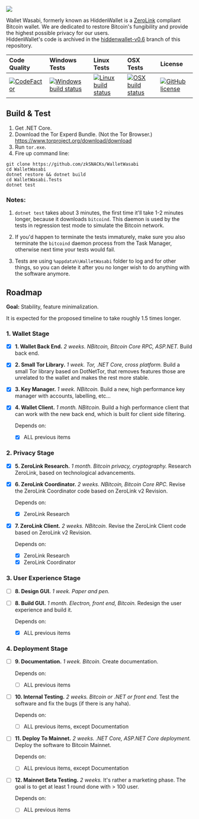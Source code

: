 ![](https://i.imgur.com/4GO7nnY.png)

Wallet Wasabi, formerly known as HiddenWallet is a [ZeroLink](https://github.com/nopara73/ZeroLink) compliant Bitcoin wallet. We are dedicated to restore Bitcoin's fungibility and provide the highest possible privacy for our users.  
HiddenWallet's code is archived in the [hiddenwallet-v0.6](https://github.com/zkSNACKs/WalletWasabi/tree/hiddenwallet-v0.6) branch of this repository.

| Code Quality | Windows Tests | Linux Tests | OSX Tests | License |
| :----| :---- | :------ | :------| :------ |
| [![CodeFactor][9]][10] | [![Windows build status][1]][2] | [![Linux build status][3]][4] | [![OSX build status][5]][6] |[![GitHub license][7]][8] |

[1]: https://ci.appveyor.com/api/projects/status/70j293muovayg516?svg=true
[2]: https://ci.appveyor.com/project/zkSNACKs/walletwasabi
[3]: https://travis-matrix-badges.herokuapp.com/repos/zkSNACKs/WalletWasabi/branches/master/1
[4]: https://travis-ci.org/zkSNACKs/WalletWasabi
[5]: https://travis-matrix-badges.herokuapp.com/repos/zkSNACKs/WalletWasabi/branches/master/2
[6]: https://travis-ci.org/zkSNACKs/WalletWasabi
[7]: https://img.shields.io/github/license/zkSNACKs/WalletWasabi.svg
[8]: https://github.com/zkSNACKs/WalletWasabi/blob/master/LICENSE.md
[9]: https://www.codefactor.io/repository/github/zksnacks/walletwasabi/badge
[10]: https://www.codefactor.io/repository/github/zksnacks/walletwasabi

## Build & Test

1. Get .NET Core.
2. Download the Tor Experd Bundle. (Not the Tor Browser.) https://www.torproject.org/download/download
3. Run `tor.exe`.
4. Fire up command line:
```
git clone https://github.com/zkSNACKs/WalletWasabi
cd WalletWasabi
dotnet restore && dotnet build
cd WalletWasabi.Tests
dotnet test
```

### Notes:

1. `dotnet test` takes about 3 minutes, the first time it'll take 1-2 minutes longer, because it downloads `bitcoind`. This daemon is used by the tests in regression test mode to simulate the Bitcoin network.  

2. If you'd happen to terminate the tests immaturely, make sure you also terminate the `bitcoind` daemon process from the Task Manager, otherwise next time your tests would fail.

2. Tests are using `%appdata%\WalletWasabi` folder to log and for other things, so you can delete it after you no longer wish to do anything with the software anymore.

## Roadmap

**Goal:** Stability, feature minimalization.

It is expected for the proposed timeline to take roughly 1.5 times longer.

### 1. Wallet Stage

- [x] **1. Wallet Back End.** *2 weeks. NBitcoin, Bitcoin Core RPC, ASP.NET.* Build back end.
- [x] **2. Small Tor Library.** *1 week. Tor, .NET Core, cross platform.* Build a small Tor library based on DotNetTor, that removes features those are unrelated to the wallet and makes the rest more stable.
- [x] **3. Key Manager.** *1 week. NBitcoin.* Build a new, high performance key manager with accounts, labelling, etc...
- [x] **4. Wallet Client.** *1 month. NBitcoin.* Build a high performance client that can work with the new back end, which is built for client side filtering.

  Depends on:
  - [x] ALL previous items
  
### 2. Privacy Stage

- [x] **5. ZeroLink Research.** *1 month. Bitcoin privacy, cryptography.* Research ZeroLink, based on technological advancements.
- [x] **6. ZeroLink Coordinator.** *2 weeks. NBitcoin, Bitcoin Core RPC.* Revise the ZeroLink Coordinator code based on ZeroLink v2 Revision.

  Depends on:
  - [x] ZeroLink Research
  
- [x] **7. ZeroLink Client.** *2 weeks. NBitcoin.* Revise the ZeroLink Client code based on ZeroLink v2 Revision.

  Depends on:
  - [x] ZeroLink Research
  - [x] ZeroLink Coordinator

### 3. User Experience Stage

- [ ] **8. Design GUI.** *1 week. Paper and pen.*
- [ ] **8. Build GUI.** *1 month. Electron, front end, Bitcoin.* Redesign the user experience and build it.

  Depends on:
  - [x] ALL previous items
  
### 4. Deployment Stage
  
- [ ] **9. Documentation.** *1 week. Bitcoin.* Create documentation.

  Depends on:
  - [ ] ALL previous items
  
- [ ] **10. Internal Testing.** *2 weeks. Bitcoin or .NET or front end.* Test the software and fix the bugs (if there is any haha).

  Depends on:
  - [ ] ALL previous items, except Documentation
  
- [ ] **11. Deploy To Mainnet.** *2 weeks. .NET Core, ASP.NET Core deployment.* Deploy the software to Bitcoin Mainnet.

  Depends on:
  - [ ] ALL previous items, except Documentation
  
- [ ] **12. Mainnet Beta Testing.** *2 weeks.* It's rather a marketing phase. The goal is to get at least 1 round done with > 100 user.

  Depends on:
  - [ ] ALL previous items
  
